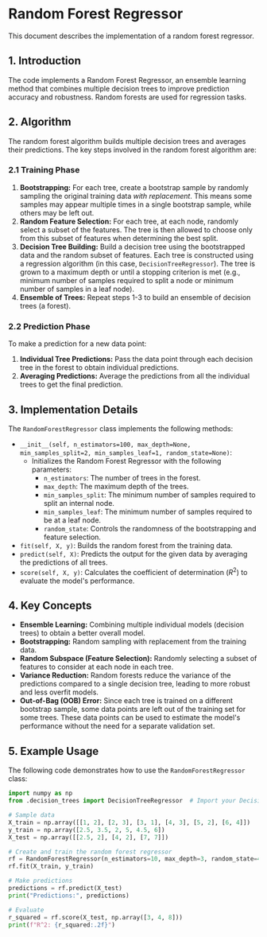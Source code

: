 # Random Forest Regressor

This document describes the implementation of a random forest regressor.

## 1. Introduction
The code implements a Random Forest Regressor, an ensemble learning method that combines multiple decision trees to improve prediction accuracy and robustness.  Random forests are used for regression tasks.

## 2. Algorithm

The random forest algorithm builds multiple decision trees and averages their predictions. The key steps involved in the random forest algorithm are:

### 2.1 Training Phase
1.  **Bootstrapping:** For each tree, create a bootstrap sample by randomly sampling the original training data *with replacement*. This means some samples may appear multiple times in a single bootstrap sample, while others may be left out.
2.  **Random Feature Selection:** For each tree, at each node, randomly select a subset of the features.  The tree is then allowed to choose only from this subset of features when determining the best split.
3.  **Decision Tree Building:** Build a decision tree using the bootstrapped data and the random subset of features. Each tree is constructed using a regression algorithm (in this case, `DecisionTreeRegressor`). The tree is grown to a maximum depth or until a stopping criterion is met (e.g., minimum number of samples required to split a node or minimum number of samples in a leaf node).
4.  **Ensemble of Trees:** Repeat steps 1-3 to build an ensemble of decision trees (a forest).

### 2.2 Prediction Phase
To make a prediction for a new data point:
1.  **Individual Tree Predictions:** Pass the data point through each decision tree in the forest to obtain individual predictions.
2.  **Averaging Predictions:** Average the predictions from all the individual trees to get the final prediction.

## 3. Implementation Details

The `RandomForestRegressor` class implements the following methods:

-   `__init__(self, n_estimators=100, max_depth=None, min_samples_split=2, min_samples_leaf=1, random_state=None)`:
    * Initializes the Random Forest Regressor with the following parameters:
        -   `n_estimators`: The number of trees in the forest.
        -   `max_depth`: The maximum depth of the trees.
        -   `min_samples_split`: The minimum number of samples required to split an internal node.
        -   `min_samples_leaf`: The minimum number of samples required to be at a leaf node.
        -   `random_state`: Controls the randomness of the bootstrapping and feature selection.
-   `fit(self, X, y)`: Builds the random forest from the training data.
-   `predict(self, X)`: Predicts the output for the given data by averaging the predictions of all trees.
-   `score(self, X, y)`: Calculates the coefficient of determination ($R^2$) to evaluate the model's performance.

## 4. Key Concepts

-   **Ensemble Learning:** Combining multiple individual models (decision trees) to obtain a better overall model.
-   **Bootstrapping:** Random sampling with replacement from the training data.
-   **Random Subspace (Feature Selection):** Randomly selecting a subset of features to consider at each node in each tree.
-   **Variance Reduction:** Random forests reduce the variance of the predictions compared to a single decision tree, leading to more robust and less overfit models.
-   **Out-of-Bag (OOB) Error:** Since each tree is trained on a different bootstrap sample, some data points are left out of the training set for some trees. These data points can be used to estimate the model's performance without the need for a separate validation set.

## 5. Example Usage

The following code demonstrates how to use the `RandomForestRegressor` class:

```python
import numpy as np
from .decision_trees import DecisionTreeRegressor  # Import your DecisionTreeRegressor

# Sample data
X_train = np.array([[1, 2], [2, 3], [3, 1], [4, 3], [5, 2], [6, 4]])
y_train = np.array([2.5, 3.5, 2, 5, 4.5, 6])
X_test = np.array([[2.5, 2], [4, 2], [7, 7]])

# Create and train the random forest regressor
rf = RandomForestRegressor(n_estimators=10, max_depth=3, random_state=42)  # You can adjust the hyperparameters
rf.fit(X_train, y_train)

# Make predictions
predictions = rf.predict(X_test)
print("Predictions:", predictions)

# Evaluate
r_squared = rf.score(X_test, np.array([3, 4, 8]))
print(f"R^2: {r_squared:.2f}")
```